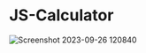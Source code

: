 # JS-Calculator


![Screenshot 2023-09-26 120840](https://github.com/Ervis1997/JS-Calculator/assets/116200352/e25114c0-f96b-41ca-b46d-9b46c19b38ee)
